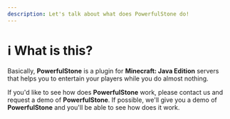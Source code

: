 ```yaml
---
description: Let's talk about what does PowerfulStone do!
---
```


# ℹ What is this?

Basically, **PowerfulStone** is a plugin for **Minecraft: Java Edition** servers that helps you to entertain your players while you do almost nothing.

If you'd like to see how does **PowerfulStone** work, please contact us and request a demo of **PowerfulStone**. If possible, we'll give you a demo of **PowerfulStone** and you'll be able to see how does it work.
